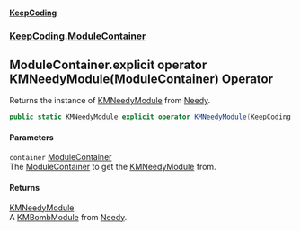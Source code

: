 #### [KeepCoding](index.md 'index')
### [KeepCoding](KeepCoding.md 'KeepCoding').[ModuleContainer](ModuleContainer.md 'KeepCoding.ModuleContainer')
## ModuleContainer.explicit operator KMNeedyModule(ModuleContainer) Operator
Returns the instance of [KMNeedyModule](https://docs.microsoft.com/en-us/dotnet/api/KMNeedyModule 'KMNeedyModule') from [Needy](ModuleContainer_Needy.md 'KeepCoding.ModuleContainer.Needy').  
```csharp
public static KMNeedyModule explicit operator KMNeedyModule(KeepCoding.ModuleContainer container);
```
#### Parameters
<a name='KeepCoding_ModuleContainer_op_ExplicitKMNeedyModule(KeepCoding_ModuleContainer)_container'></a>
`container` [ModuleContainer](ModuleContainer.md 'KeepCoding.ModuleContainer')  
The [ModuleContainer](ModuleContainer.md 'KeepCoding.ModuleContainer') to get the [KMNeedyModule](https://docs.microsoft.com/en-us/dotnet/api/KMNeedyModule 'KMNeedyModule') from.
  
#### Returns
[KMNeedyModule](https://docs.microsoft.com/en-us/dotnet/api/KMNeedyModule 'KMNeedyModule')  
A [KMBombModule](https://docs.microsoft.com/en-us/dotnet/api/KMBombModule 'KMBombModule') from [Needy](ModuleContainer_Needy.md 'KeepCoding.ModuleContainer.Needy').

